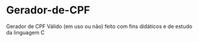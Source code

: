 # Gerador-de-CPF
Gerador de CPF Válido (em uso ou não) feito com fins didáticos e de estudo da linguagem C
